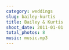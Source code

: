 ```yaml
---
category: weddings
slug: bailey-kurtis
title: Bailey & Kurtis
shoot_date: 2011-01-01
total_photos: 8
music: music.mp3
---
```

